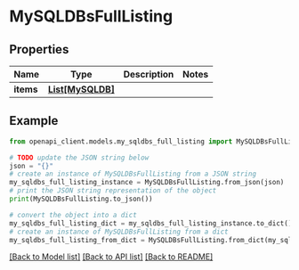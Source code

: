 # MySQLDBsFullListing


## Properties

Name | Type | Description | Notes
------------ | ------------- | ------------- | -------------
**items** | [**List[MySQLDB]**](MySQLDB.md) |  | 

## Example

```python
from openapi_client.models.my_sqldbs_full_listing import MySQLDBsFullListing

# TODO update the JSON string below
json = "{}"
# create an instance of MySQLDBsFullListing from a JSON string
my_sqldbs_full_listing_instance = MySQLDBsFullListing.from_json(json)
# print the JSON string representation of the object
print(MySQLDBsFullListing.to_json())

# convert the object into a dict
my_sqldbs_full_listing_dict = my_sqldbs_full_listing_instance.to_dict()
# create an instance of MySQLDBsFullListing from a dict
my_sqldbs_full_listing_from_dict = MySQLDBsFullListing.from_dict(my_sqldbs_full_listing_dict)
```
[[Back to Model list]](../README.md#documentation-for-models) [[Back to API list]](../README.md#documentation-for-api-endpoints) [[Back to README]](../README.md)


